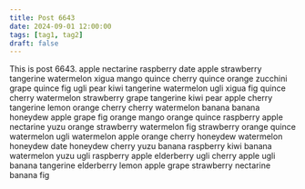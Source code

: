 ```yaml
---
title: Post 6643
date: 2024-09-01 12:00:00
tags: [tag1, tag2]
draft: false
---
```

This is post 6643.
apple
nectarine
raspberry
date
apple
strawberry
tangerine
watermelon
xigua
mango
quince
cherry
quince
orange
zucchini
grape
quince
fig
ugli
pear
kiwi
tangerine
watermelon
ugli
xigua
fig
quince
cherry
watermelon
strawberry
grape
tangerine
kiwi
pear
apple
cherry
tangerine
lemon
orange
cherry
cherry
watermelon
banana
banana
honeydew
apple
grape
fig
orange
mango
orange
quince
raspberry
apple
nectarine
yuzu
orange
strawberry
watermelon
fig
strawberry
orange
quince
watermelon
ugli
watermelon
apple
orange
cherry
honeydew
watermelon
honeydew
date
honeydew
cherry
yuzu
banana
raspberry
kiwi
banana
watermelon
yuzu
ugli
raspberry
apple
elderberry
ugli
cherry
apple
ugli
banana
tangerine
elderberry
lemon
apple
grape
strawberry
nectarine
banana
fig
